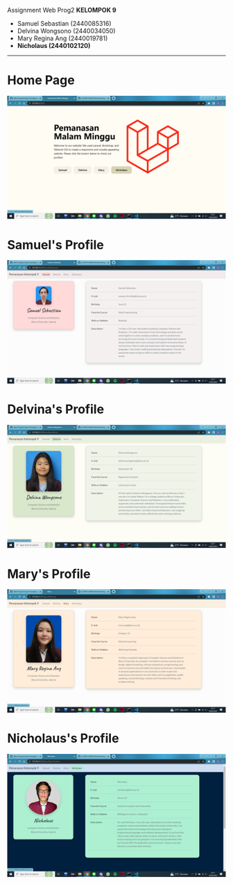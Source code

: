 Assignment Web Prog2
**KELOMPOK 9**
- Samuel Sebastian (2440085316)
- Delvina Wongsono (2440034050)
- Mary Regina Ang (2440019781)
- <b>Nicholaus (2440102120)</b>

<hr>

# Home Page
![Gambar Home Page](https://github.com/nangzy/Asg-WEBPROG-2/blob/main/ScreenShotPage/HomePage.jpg)

# Samuel's Profile
![Gambar Profile Samuel](https://github.com/nangzy/Asg-WEBPROG-2/blob/main/ScreenShotPage/SamuelProfile.jpg)

# Delvina's Profile
![Gambar Profile Delvina](https://github.com/nangzy/Asg-WEBPROG-2/blob/main/ScreenShotPage/DelvinaProfile.jpg)

# Mary's Profile
![Gambar Profile Mary](https://github.com/nangzy/Asg-WEBPROG-2/blob/main/ScreenShotPage/MaryProfile.jpg)

# Nicholaus's Profile
![Gambar Profile Nicholaus](https://github.com/nangzy/Asg-WEBPROG-2/blob/main/ScreenShotPage/Nicholaus-Page1.jpg)
